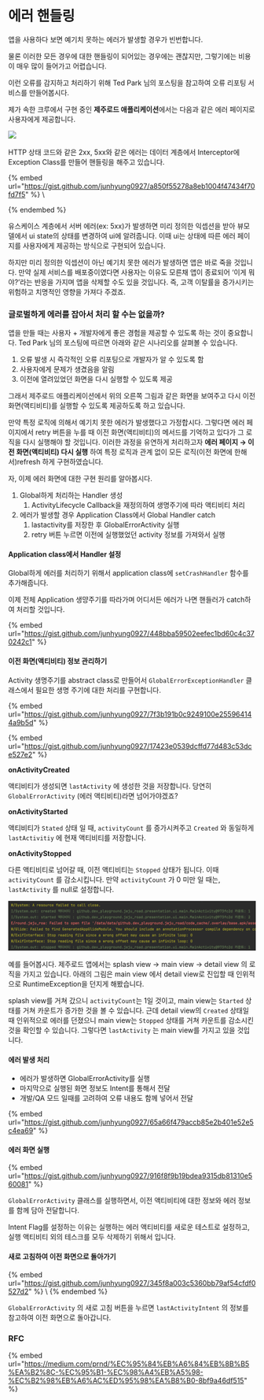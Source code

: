 # 에러 핸들링

앱을 사용하다 보면 예기치 못하는 에러가 발생할 경우가 빈번합니다.

물론 이러한 모든 경우에 대한 핸들링이 되어있는 경우에는 괜찮지만, 그렇기에는 비용이 매우 많이 들어가고 어렵습니다.

이런 오류를 감지하고 처리하기 위해 Ted Park 님의 포스팅을 참고하여 오류 리포팅 서비스를 만들어봅시다.

제가 속한 크루에서 구현 중인 **제주로드 애플리케이션**에서는 다음과 같은 에러 페이지로 사용자에게 제공합니다.

![](<../../.gitbook/assets/스크린샷 2022-06-14 오후 8.01.38.png>)

HTTP 상태 코드와 같은 2xx, 5xx와 같은 에러는 데이터 계층에서 Interceptor에 Exception Class를 만들어 핸들링을 해주고 있습니다.

{% embed url="https://gist.github.com/junhyung0927/a850f55278a8eb1004f47434f70fd7f5" %}
\

{% endembed %}

유스케이스 계층에서 서버 에러(ex: 5xx)가 발생하면 미리 정의한 익셉션을 받아 뷰모델에서 ui state의 상태를 변경하여 ui에 알려줍니다. 이때 ui는 상태에 따른 에러 페이지를 사용자에게 제공하는 방식으로 구현되어 있습니다.

하지만 미리 정의한 익셉션이 아닌 예기치 못한 에러가 발생하면 앱은 바로 죽을 것입니다. 만약 실제 서비스를 배포중이였다면 사용자는 이유도 모른채 앱이 종료되어 ‘이게 뭐야?’라는 반응을 가지며 앱을 삭제할 수도 있을 것입니다. 즉, 고객 이탈률을 증가시키는 위험하고 치명적인 영향을 가져다 주겠죠.

### 글로벌하게 에러를 잡아서 처리 할 수는 없을까?

앱을 만들 때는 사용자 + 개발자에게 좋은 경험을 제공할 수 있도록 하는 것이 중요합니다. Ted Park 님의 포스팅에 따르면 아래와 같은 시나리오를 살펴볼 수 있습니다.

1. 오류 발생 시 즉각적인 오류 리포팅으로 개발자가 알 수 있도록 함
2. 사용자에게 문제가 생겼음을 알림
3. 이전에 열려있었던 화면을 다시 실행할 수 있도록 제공

그래서 제주로드 애플리케이션에서 위의 오른쪽 그림과 같은 화면을 보여주고 다시 이전 화면(액티비티)를 실행할 수 있도록 제공하도록 하고 있습니다.

만약 특정 로직에 의해서 예기치 못한 에러가 발생했다고 가정합시다. 그렇다면 에러 페이지에서 retry 버튼을 누를 때 이전 화면(액티비티)의 메서드를 기억하고 있다가 그 로직을 다시 실행해야 할 것입니다. 이러한 과정을 유연하게 처리하고자 **에러 페이지 → 이전 화면(액티비티) 다시 실행** 하여 특정 로직과 관계 없이 모든 로직(이전 화면에 한해서)refresh 하게 구현하였습니다.

자, 이제 에러 화면에 대한 구현 원리를 알아봅시다.

1. Global하게 처리하는 Handler 생성
   1. ActivityLifecycle Callback을 재정의하여 생명주기에 따라 액티비티 처리
2. 에러가 발생할 경우 Application Class에서 Global Handler catch
   1. lastactivity를 저장한 후 GlobalErrorActivity 실행
   2. retry 버튼 누르면 이전에 실행했었던 activity 정보를 가져와서 실행

#### Application class에서 Handler 설정

Global하게 에러를 처리하기 위해서 application class에 `setCrashHandler` 함수를 추가해줍니다.

이제 전체 Application 생먕주기를 따라가며 어디서든 에러가 나면 핸들러가 catch하여 처리할 것입니다.

{% embed url="https://gist.github.com/junhyung0927/448bba59502eefec1bd60c4c370242c1" %}

#### 이전 화면(액티비티) 정보 관리하기

Activity 생명주기를 abstract class로 만들어서 `GlobalErrorExceptionHandler` 클래스에서 필요한 생명 주기에 대한 처리를 구현합니다.

{% embed url="https://gist.github.com/junhyung0927/7f3b191b0c9249100e255964144a9b5d" %}

{% embed url="https://gist.github.com/junhyung0927/17423e0539dcffd77d483c53dce527e2" %}

**onActivityCreated**

액티비티가 생성되면 `lastActivity` 에 생성한 것을 저장합니다. 당연히 `GlobalErrorActivity` (에러 액티비티)라면 넘어가야겠죠?

**onActivityStarted**

액티비티가 `Stated` 상태 일 때, `activityCount` 를 증가시켜주고 `Created` 와 동일하게 `lastActivitiy` 에 현재 액티비티를 저장합니다.

**onActivityStopped**

다른 액티비티로 넘어갈 때, 이전 액티비티는 `Stopped` 상태가 됩니다. 이때 `activityCount` 를 감소시킵니다. 만약 `activityCount` 가 0 미만 일 때는, `lastActivity` 를 null로 설정합니다.

![](<../../.gitbook/assets/Untitled (10) (1).png>)

예를 들어봅시다. 제주로드 앱에서는 splash view → main view → detail view 의 로직을 가지고 있습니다. 아래의 그림은 main view 에서 detail view로 진입할 때 인위적으로 RuntimeException을 던지게 해봤습니다.

splash view를 거쳐 갔으니 `activityCount`는 1일 것이고, main view는 `Started` 상태를 거쳐 카운트가 증가한 것을 볼 수 있습니다. 근데 detail view의 `Created` 상태일 때 인위적으로 에러를 던졌으니 main view는 `Stopped` 상태를 거쳐 카운트를 감소시킨 것을 확인할 수 있습니다. 그렇다면 `lastActivity` 는 main view를 가지고 있을 것입니다.

#### 에러 발생 처리

* 에러가 발생하면 GlobalErrorActivity를 실행
* 마지막으로 실행된 화면 정보도 Intent를 통해서 전달
* 개발/QA 모드 일때를 고려하여 오류 내용도 함께 넣어서 전달

{% embed url="https://gist.github.com/junhyung0927/65a66f479accb85e2b401e52e5c4ea69" %}

#### 에러 화면 실행

{% embed url="https://gist.github.com/junhyung0927/916f8f9b19bdea9315db81310e560081" %}

`GlobalErrorActivity` 클래스를 실행하면서, 이전 액티비티에 대한 정보와 에러 정보를 함께 담아 전달합니다.

Intent Flag를 설정하는 이유는 실행하는 에러 액티비티를 새로운 테스트로 설정하고, 실행 액티비티 외의 테스크를 모두 삭제하기 위해서 입니다.

#### 새로 고침하여 이전 화면으로 돌아가기

{% embed url="https://gist.github.com/junhyung0927/345f8a003c5360bb79af54cfdf0527d2" %}
\\
{% endembed %}

`GlobalErrorActivity` 의 새로 고침 버튼을 누르면 `lastActivityIntent` 의 정보를 참고하여 이전 화면으로 돌아갑니다.



### RFC

{% embed url="https://medium.com/prnd/%EC%95%84%EB%A6%84%EB%8B%B5%EA%B2%8C-%EC%95%B1-%EC%98%A4%EB%A5%98-%EC%B2%98%EB%A6%AC%ED%95%98%EA%B8%B0-8bf9a46df515" %}

